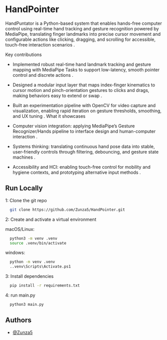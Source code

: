 
# HandPointer

HandPuntator is a Python-based system that enables hands-free computer control using real-time hand tracking and gesture recognition powered by MediaPipe, translating finger landmarks into precise cursor movement and configurable actions like clicking, dragging, and scrolling for accessible, touch-free interaction scenarios .

Key contributions
- Implemented robust real-time hand landmark tracking and gesture mapping with MediaPipe Tasks to support low-latency, smooth pointer control and discrete actions .
- 	Designed a modular input layer that maps index-finger kinematics to cursor motion and pinch-orientation gestures to clicks and drags, making behaviors easy to extend or swap .
-	Built an experimentation pipeline with OpenCV for video capture and visualization, enabling rapid iteration on gesture thresholds, smoothing, and UX tuning .
What it showcases

- Computer vision integration: applying MediaPipe’s Gesture Recognizer/Hands pipeline to interface design and human-computer interaction .
-	Systems thinking: translating continuous hand pose data into stable, user-friendly controls through filtering, debouncing, and gesture state machines .
- Accessibility and HCI: enabling touch-free control for mobility and hygiene contexts, and prototyping alternative input methods .


## Run Locally

1: Clone the git repo

```bash
  git clone https://github.com/Zunza5/HandPointer.git
```

2: Create and activate a virtual environment

macOS/Linux:

```bash
  python3 -m venv .venv
  source .venv/bin/activate
```
windows:

```bash
  python -m venv .venv
  ..venv\Scripts\Activate.ps1
```

3: Install dependencies

```bash
  pip install -r requirements.txt
```

4: run main.py

```bash
  python3 main.py
```
## Authors

- [@Zunza5](https://www.github.com/octokatherine)


